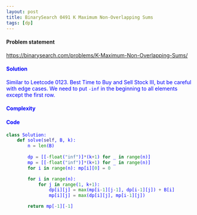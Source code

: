 ```yaml
---
layout: post
title: BinarySearch 0491 K Maximum Non-Overlapping Sums
tags: [dp]
---
```


#### Problem statement

<a href="https://binarysearch.com/problems/K-Maximum-Non-Overlapping-Sums/"> <font color = blue>https://binarysearch.com/problems/K-Maximum-Non-Overlapping-Sums/

#### Solution
Similar to Leetcode 0123. Best Time to Buy and Sell Stock III, but be careful with edge cases. We need to put `-inf` in the beginning to all elements except the first row.

#### Complexity

#### Code
```python
class Solution:
    def solve(self, B, k):
        n = len(B)
        
        dp = [[-float("inf")]*(k+1) for _ in range(n)] 
        mp = [[-float("inf")]*(k+1) for _ in range(n)]
        for i in range(n): mp[i][0] = 0

        for i in range(n):
            for j in range(1, k+1):
                dp[i][j] = max(mp[i-1][j-1], dp[i-1][j]) + B[i]
                mp[i][j] = max(dp[i][j], mp[i-1][j])

        return mp[-1][-1]
```
